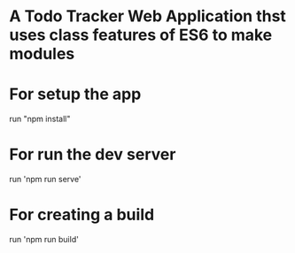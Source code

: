 # A Todo Tracker Web Application thst uses class features of ES6 to make modules

# For setup the app

run "npm install"

# For run the dev server

run 'npm run serve'

# For creating a build

run 'npm run build'

